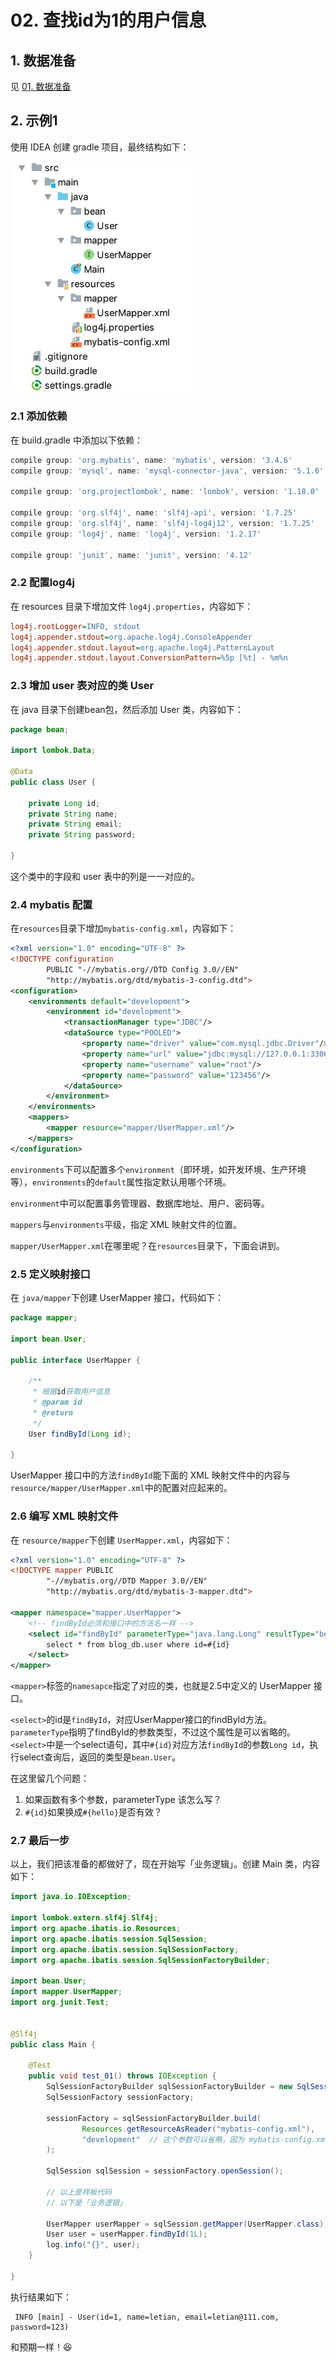 # 02. 查找id为1的用户信息

## 1. 数据准备

见 [01. 数据准备](01-数据准备.md)

## 2. 示例1

使用 IDEA 创建 gradle 项目，最终结构如下：

<img src="../img/0001.jpg" width=300 />

### 2.1 添加依赖

在 build.gradle 中添加以下依赖：

```gradle
compile group: 'org.mybatis', name: 'mybatis', version: '3.4.6'
compile group: 'mysql', name: 'mysql-connector-java', version: '5.1.6'

compile group: 'org.projectlombok', name: 'lombok', version: '1.18.0'

compile group: 'org.slf4j', name: 'slf4j-api', version: '1.7.25'
compile group: 'org.slf4j', name: 'slf4j-log4j12', version: '1.7.25'
compile group: 'log4j', name: 'log4j', version: '1.2.17'

compile group: 'junit', name: 'junit', version: '4.12'
```

### 2.2 配置log4j

在 resources 目录下增加文件 `log4j.properties`，内容如下：

```ini
log4j.rootLogger=INFO, stdout
log4j.appender.stdout=org.apache.log4j.ConsoleAppender
log4j.appender.stdout.layout=org.apache.log4j.PatternLayout
log4j.appender.stdout.layout.ConversionPattern=%5p [%t] - %m%n
```

### 2.3 增加 user 表对应的类 User

在 java 目录下创建bean包，然后添加 User 类，内容如下：

```java
package bean;

import lombok.Data;

@Data
public class User {

    private Long id;
    private String name;
    private String email;
    private String password;

}
```

这个类中的字段和 user 表中的列是一一对应的。



### 2.4 mybatis 配置

在`resources`目录下增加`mybatis-config.xml`，内容如下：

```xml
<?xml version="1.0" encoding="UTF-8" ?>
<!DOCTYPE configuration
        PUBLIC "-//mybatis.org//DTD Config 3.0//EN"
        "http://mybatis.org/dtd/mybatis-3-config.dtd">
<configuration>
    <environments default="development">
        <environment id="development">
            <transactionManager type="JDBC"/>
            <dataSource type="POOLED">
                <property name="driver" value="com.mysql.jdbc.Driver"/>
                <property name="url" value="jdbc:mysql://127.0.0.1:3306/blog_db?useUnicode=true&amp;characterEncoding=utf8"/>
                <property name="username" value="root"/>
                <property name="password" value="123456"/>
            </dataSource>
        </environment>
    </environments>
    <mappers>
        <mapper resource="mapper/UserMapper.xml"/>
    </mappers>
</configuration>
```

`environments`下可以配置多个`environment`（即环境，如开发环境、生产环境等），`environments`的`default`属性指定默认用哪个环境。

`environment`中可以配置事务管理器、数据库地址、用户、密码等。

`mappers`与`environments`平级，指定 XML 映射文件的位置。

`mapper/UserMapper.xml`在哪里呢？在`resources`目录下，下面会讲到。



### 2.5 定义映射接口

在 `java/mapper`下创建 UserMapper 接口，代码如下：

```java
package mapper;

import bean.User;

public interface UserMapper {

    /**
     * 根据id获取用户信息
     * @param id
     * @return
     */
    User findById(Long id);

}
```

UserMapper 接口中的方法`findById`能下面的 XML 映射文件中的内容与`resource/mapper/UserMapper.xml`中的配置对应起来的。

### 2.6 编写 XML 映射文件

在 `resource/mapper`下创建 `UserMapper.xml`，内容如下：

```xml
<?xml version="1.0" encoding="UTF-8" ?>
<!DOCTYPE mapper PUBLIC
        "-//mybatis.org//DTD Mapper 3.0//EN"
        "http://mybatis.org/dtd/mybatis-3-mapper.dtd">

<mapper namespace="mapper.UserMapper">
    <!-- findById必须和接口中的方法名一样 -->
    <select id="findById" parameterType="java.lang.Long" resultType="bean.User">
        select * from blog_db.user where id=#{id}
    </select>
</mapper>
```

`<mapper>`标签的`namesapce`指定了对应的类，也就是2.5中定义的 UserMapper 接口。

`<select>`的id是`findById`，对应UserMapper接口的findById方法。`parameterType`指明了findById的参数类型，不过这个属性是可以省略的。`<select>`中是一个select语句，其中`#{id}`对应方法`findById`的参数`Long id`，执行select查询后，返回的类型是`bean.User`。



在这里留几个问题：

1. 如果函数有多个参数，parameterType 该怎么写？
2. `#{id}`如果换成`#{hello}`是否有效？



### 2.7 最后一步

以上，我们把该准备的都做好了，现在开始写「业务逻辑」。创建 Main 类，内容如下：

```java
import java.io.IOException;

import lombok.extern.slf4j.Slf4j;
import org.apache.ibatis.io.Resources;
import org.apache.ibatis.session.SqlSession;
import org.apache.ibatis.session.SqlSessionFactory;
import org.apache.ibatis.session.SqlSessionFactoryBuilder;

import bean.User;
import mapper.UserMapper;
import org.junit.Test;


@Slf4j
public class Main {

    @Test
    public void test_01() throws IOException {
        SqlSessionFactoryBuilder sqlSessionFactoryBuilder = new SqlSessionFactoryBuilder();
        SqlSessionFactory sessionFactory;

        sessionFactory = sqlSessionFactoryBuilder.build(
                Resources.getResourceAsReader("mybatis-config.xml"),
                "development"  // 这个参数可以省略，因为 mybatis-config.xml 的<environments>标签指定了默认环境为development
        );

        SqlSession sqlSession = sessionFactory.openSession();

        // 以上是样板代码
        // 以下是「业务逻辑」

        UserMapper userMapper = sqlSession.getMapper(UserMapper.class);
        User user = userMapper.findById(1L);
        log.info("{}", user);
    }

}
```



执行结果如下：

```plain
 INFO [main] - User(id=1, name=letian, email=letian@111.com, password=123)
```



和预期一样！😆